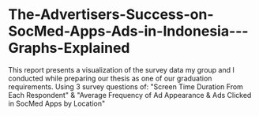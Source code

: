# The-Advertisers-Success-on-SocMed-Apps-Ads-in-Indonesia---Graphs-Explained
This report presents a visualization of the survey data my group and I conducted while preparing our thesis as one of our graduation requirements. Using 3 survey questions of: "Screen Time Duration From Each Respondent" &amp; "Average Frequency of Ad Appearance &amp; Ads Clicked in SocMed Apps by Location"
